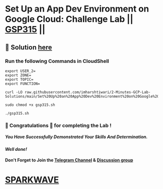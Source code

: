 # Set Up an App Dev Environment on Google Cloud: Challenge Lab || [GSP315](https://www.cloudskillsboost.google/focuses/10379?parent=catalog) ||

## 🔑 Solution [here](https://www.youtube.com/@sparkwave.01)

### Run the following Commands in CloudShell

```
export USER_2=
export ZONE=
export TOPIC=
export FUNCTION=
```
```
curl -LO raw.githubusercontent.com/imharshtiwari/2-Minutes-GCP-Lab-Solutions/main/Set%20Up%20an%20App%20Dev%20Environment%20on%20Google%20Cloud%20Challenge%20Lab/gsp315.sh

sudo chmod +x gsp315.sh

./gsp315.sh
```

### 🐼 Congratulations 🎉 for completing the Lab !

##### *You Have Successfully Demonstrated Your Skills And Determination.*

#### *Well done!*

#### Don't Forget to Join the [Telegram Channel](https://t.me/sparkwave.01) & [Discussion group](https://t.me/sparkwave.01chats)

# [SPARKWAVE](https://www.youtube.com/@sparkwave.01)
